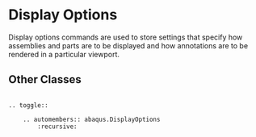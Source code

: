 # Display Options

Display options commands are used to store settings that specify how assemblies and parts are to be displayed and how annotations are to be rendered in a particular viewport.

## Other Classes

```{eval-rst}

.. toggle::

    .. automembers:: abaqus.DisplayOptions
        :recursive:
```
